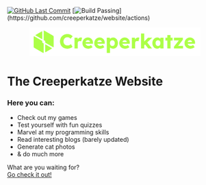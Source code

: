 [![GitHub Last Commit](https://img.shields.io/github/last-commit/creeperkatze/website/main?display_timestamp=author&logo=github)](https://github.com/creeperkatze/website/commits/)
[![Build Passing](https://img.shields.io/github/actions/workflow/status/creeperkatze/website/deploy.yml?logo=github")](https://github.com/creeperkatze/website/actions)

<p align="center">
  <a href="https://creeperkatze.de">
    <img src="logo_banner_1024.png" width="400" alt="Creeperkatze banner">
  </a>
</p>

# The Creeperkatze Website
### Here you can:
- Check out my games
- Test yourself with fun quizzes
- Marvel at my programming skills
- Read interesting blogs (barely updated)
- Generate cat photos
- & do much more

What are you waiting for?\
[Go check it out!](https://creeperkatze.de)